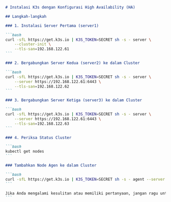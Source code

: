 ````markdown
# Instalasi K3s dengan Konfigurasi High Availability (HA)

## Langkah-langkah

### 1. Instalasi Server Pertama (server1)

```bash
curl -sfL https://get.k3s.io | K3S_TOKEN=SECRET sh -s - server \
    --cluster-init \
    --tls-san=192.168.122.61
```

### 2. Bergabungkan Server Kedua (server2) ke dalam Cluster

```bash
curl -sfL https://get.k3s.io | K3S_TOKEN=SECRET sh -s - server \
    --server https://192.168.122.61:6443 \
    --tls-san=192.168.122.62
```

### 3. Bergabungkan Server Ketiga (server3) ke dalam Cluster

```bash
curl -sfL https://get.k3s.io | K3S_TOKEN=SECRET sh -s - server \
    --server https://192.168.122.61:6443 \
    --tls-san=192.168.122.63
```

### 4. Periksa Status Cluster

```bash
kubectl get nodes
```

### Tambahkan Node Agen ke dalam Cluster

```bash
curl -sfL https://get.k3s.io | K3S_TOKEN=SECRET sh -s - agent --server https://192.168.122.61:6443
```

Jika Anda mengalami kesulitan atau memiliki pertanyaan, jangan ragu untuk bertanya!
```

